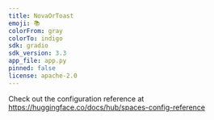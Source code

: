 ```yaml
---
title: NovaOrToast
emoji: 📚
colorFrom: gray
colorTo: indigo
sdk: gradio
sdk_version: 3.3
app_file: app.py
pinned: false
license: apache-2.0
---
```


Check out the configuration reference at https://huggingface.co/docs/hub/spaces-config-reference
